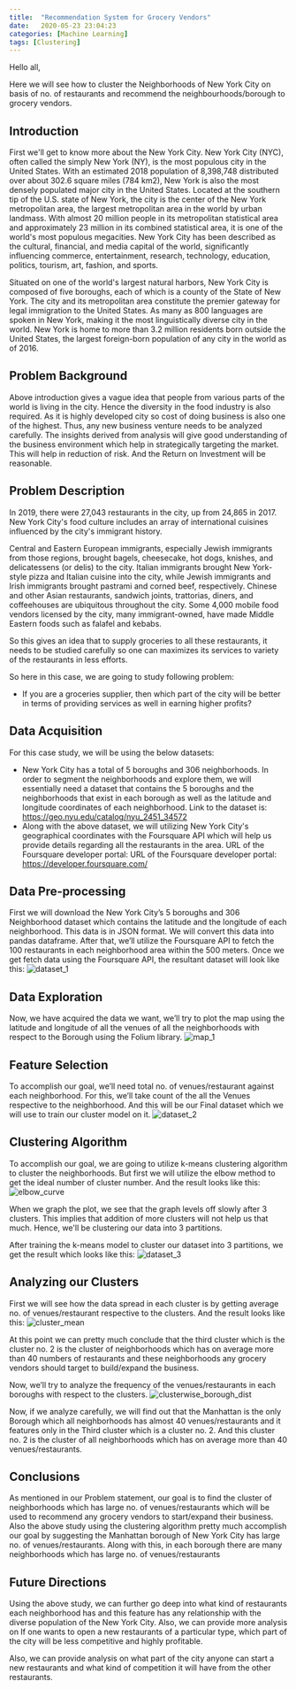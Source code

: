 ```yaml
---
title:  "Recommendation System for Grocery Vendors"
date:   2020-05-23 23:04:23
categories: [Machine Learning]
tags: [Clustering]
---
```


Hello all,

Here we will see how to cluster the Neighborhoods of New York City on basis of no. of restaurants and recommend the neighbourhoods/borough to grocery vendors. 

## Introduction

First we'll get to know more about the New York City. New York City (NYC), often called the simply New York (NY), is the most populous city in the United States. With an estimated 2018 population of 8,398,748 distributed over about 302.6 square miles (784 km2), New York is also the most densely populated major city in the United States. Located at the southern tip of the U.S. state of New York, the city is the center of the New York metropolitan area, the largest metropolitan area in the world by urban landmass. With almost 20 million people in its metropolitan statistical area and approximately 23 million in its combined statistical area, it is one of the world's most populous megacities. New York City has been described as the cultural, financial, and media capital of the world, significantly influencing commerce, entertainment, research, technology, education, politics, tourism, art, fashion, and sports. 

Situated on one of the world's largest natural harbors, New York City is composed of five boroughs, each of which is a county of the State of New York. The city and its metropolitan area constitute the premier gateway for legal immigration to the United States. As many as 800 languages are spoken in New York, making it the most linguistically diverse city in the world. New York is home to more than 3.2
million residents born outside the United States, the largest foreign-born population of any city in the world as of 2016.

## Problem Background

Above introduction gives a vague idea that people from various parts of the world is living in the city. Hence the diversity in the food industry is also required. As it is highly developed city so cost of doing business is also one of the highest. Thus, any new business venture needs to be analyzed carefully. The insights derived from analysis will give good understanding of the business environment which help in strategically targeting the market. This will help in reduction of risk. And the Return on Investment will be reasonable.

## Problem Description

In 2019, there were 27,043 restaurants in the city, up from 24,865 in 2017. New York City's food culture includes an array of international cuisines influenced by the city's immigrant history. 

Central and Eastern European immigrants, especially Jewish immigrants from those regions, brought bagels, cheesecake, hot dogs, knishes, and delicatessens (or delis) to the city. Italian immigrants brought New York-style pizza and Italian cuisine into the city, while Jewish immigrants and Irish immigrants brought pastrami and corned beef, respectively. Chinese and other Asian restaurants, sandwich joints, trattorias, diners, and coffeehouses are ubiquitous throughout the city. Some 4,000 mobile food vendors licensed by the city, many immigrant-owned, have made Middle Eastern foods such as falafel and kebabs.

So this gives an idea that to supply groceries to all these restaurants, it needs to be studied carefully so one can maximizes its services to variety of the restaurants in less efforts.

So here in this case, we are going to study following problem:
  * If you are a groceries supplier, then which part of the city will be better in terms of providing services as well in earning higher profits?

## Data Acquisition

For this case study, we will be using the below datasets:
  * New York City has a total of 5 boroughs and 306 neighborhoods. In order to segment the neighborhoods and explore them, we will
essentially need a dataset that contains the 5 boroughs and the neighborhoods that exist in each borough as well as the latitude and
longitude coordinates of each neighborhood. Link to the dataset is: https://geo.nyu.edu/catalog/nyu_2451_34572
  * Along with the above dataset, we will utilizing New York City's geographical coordinates with the Foursquare API which will help us
provide details regarding all the restaurants in the area. URL of the Foursquare developer portal: URL of the Foursquare developer portal: https://developer.foursquare.com/

## Data Pre-processing

First we will download the New York City’s 5 boroughs and 306 Neighborhood dataset which contains the latitude and the longitude of each
neighborhood. This data is in JSON format. We will convert this data into pandas dataframe. After that, we’ll utilize the Foursquare API to fetch the 100 restaurants in each neighborhood area within the 500 meters. Once we get fetch data using the Foursquare API, the resultant dataset will look like this:
![dataset_1](https://raw.githubusercontent.com/ChangezKhan/crm_blog/master/images/dataset_1.JPG)

## Data Exploration

Now, we have acquired the data we want, we’ll try to plot the map using the latitude and longitude of all the venues of all the neighborhoods with respect to the Borough using the Folium library. 
![map_1](https://raw.githubusercontent.com/ChangezKhan/crm_blog/master/images/neighborhood-map.png)

## Feature Selection

To accomplish our goal, we’ll need total no. of venues/restaurant against each neighborhood. For this, we’ll take count of the all the Venues respective to the neighborhood. And this will be our Final dataset which we will use to train our cluster model on it.
![dataset_2](https://raw.githubusercontent.com/ChangezKhan/crm_blog/master/images/dataset_2.JPG)

## Clustering Algorithm

To accomplish our goal, we are going to utilize k-means clustering algorithm to cluster the neighborhoods. But first we will utilize the elbow method to get the ideal number of cluster number. And the result looks like this:
![elbow_curve](https://raw.githubusercontent.com/ChangezKhan/crm_blog/master/images/elbow_curve.png)

When we graph the plot, we see that the graph levels off slowly after 3 clusters. This implies that addition of more clusters will not help us that much. Hence, we'll be clustering our data into 3 partitions.

After training the k-means model to cluster our dataset into 3 partitions, we get the result which looks like this:
![dataset_3](https://raw.githubusercontent.com/ChangezKhan/crm_blog/master/images/dataset_3.JPG)

## Analyzing our Clusters

First we will see how the data spread in each cluster is by getting average no. of venues/restaurant respective to the clusters. And the result looks like this:
![cluster_mean](https://raw.githubusercontent.com/ChangezKhan/crm_blog/master/images/cluster_mean.png)

At this point we can pretty much conclude that the third cluster which is the cluster no. 2 is the cluster of neighborhoods which has on average more than 40 numbers of restaurants and these neighborhoods any grocery vendors should target to build/expand the business.

Now, we’ll try to analyze the frequency of the venues/restaurants in each boroughs with respect to the clusters.
![clusterwise_borough_dist](https://raw.githubusercontent.com/ChangezKhan/crm_blog/master/images/clusterwise_borough_dist.png)

Now, if we analyze carefully, we will find out that the Manhattan is the only Borough which all neighborhoods has almost 40 venues/restaurants and it features only in the Third cluster which is a cluster no. 2. And this cluster no. 2 is the cluster of all neighborhoods which has on average more than 40 venues/restaurants.

## Conclusions

As mentioned in our Problem statement, our goal is to find the cluster of neighborhoods which has large no. of venues/restaurants which will be used to recommend any grocery vendors to start/expand their business. Also the above study using the clustering algorithm pretty much accomplish our goal by suggesting the Manhattan borough of New York City has large no. of venues/restaurants. Along with this, in each borough there are many neighborhoods which has large no. of venues/restaurants

## Future Directions

Using the above study, we can further go deep into what kind of restaurants each neighborhood has and this feature has any relationship with the diverse population of the New York City. Also, we can provide more analysis on If one wants to open a new restaurants of a particular type, which part of the city will be less competitive and highly profitable.

Also, we can provide analysis on what part of the city anyone can start a new restaurants and what kind of competition it will have from the other restaurants. 

[jekyll]:      http://jekyllrb.com
[jekyll-gh]:   https://github.com/jekyll/jekyll
[jekyll-help]: https://github.com/jekyll/jekyll-help
